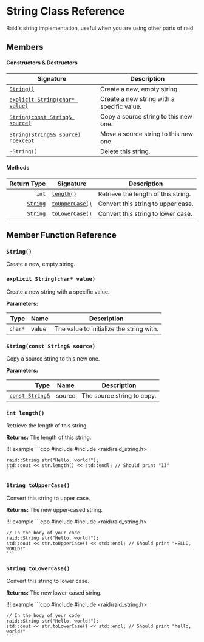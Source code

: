 # String Class Reference
Raid's string implementation, useful when you are using other parts of raid.

## Members
#### Constructors & Destructors
| Signature                          | Description                                |
|--------------------------------------------------------------|--------------------------------------------|
| [`String()`](#string)                                        | Create a new, empty string                 |
| [`explicit String(char* value)`](#explicit-stringchar-value) | Create a new string with a specific value. |
| [`String(const String& source)`](#stringconst-string-source) | Copy a source string to this new one.      |
| `String(String&& source) noexcept`                           | Move a source string to this new one.      |
| `~String()`                                                  | Delete this string.                        |

#### Methods

| Return Type                         | Signature                              | Description                         |
|------------------------------------:|----------------------------------------|-------------------------------------|
| `int`                               | [`length()`](#int-length)              | Retrieve the length of this string. |
| [`String`](#string-class-reference) | [`toUpperCase()`](#string-touppercase) | Convert this string to upper case.  |
| [`String`](#string-class-reference) | [`toLowerCase()`](#string-tolowercase) | Convert this string to lower case.  |

## Member Function Reference
### `String()`
Create a new, empty string.

### `explicit String(char* value)`
Create a new string with a specific value.

**Parameters:**

| Type    | Name  | Description                              |
|--------:|-------|------------------------------------------|
| `char*` | value | The value to initialize the string with. |

### `String(const String& source)`
Copy a source string to this new one.

**Parameters:**

| Type                                       | Name   | Description                |
|-------------------------------------------:|--------|----------------------------|
| [`const String&`](#string-class-reference) | source | The source string to copy. |

### `int length()`
Retrieve the length of this string.

**Returns:** The length of this string.

!!! example
    ```cpp
    #include <iostream>
    #include <raid/raid_string.h>
    
    raid::String str("Hello, world!");
    std::cout << str.length() << std::endl; // Should print "13"
    ```

### `String toUpperCase()`
Convert this string to upper case.

**Returns:** The new upper-cased string.

!!! example
    ```cpp
    #include <iostream>
    #include <raid/raid_string.h>

    // In the body of your code
    raid::String str("Hello, world!");
    std::cout << str.toUpperCase() << std::endl; // Should print "HELLO, WORLD!"
    ```
    
### `String toLowerCase()`
Convert this string to lower case.

**Returns:** The new lower-cased string.

!!! example
    ```cpp
    #include <iostream>
    #include <raid/raid_string.h>

    // In the body of your code
    raid::String str("Hello, world!");
    std::cout << str.toLowerCase() << std::endl; // Should print "hello, world!"
    ```
    